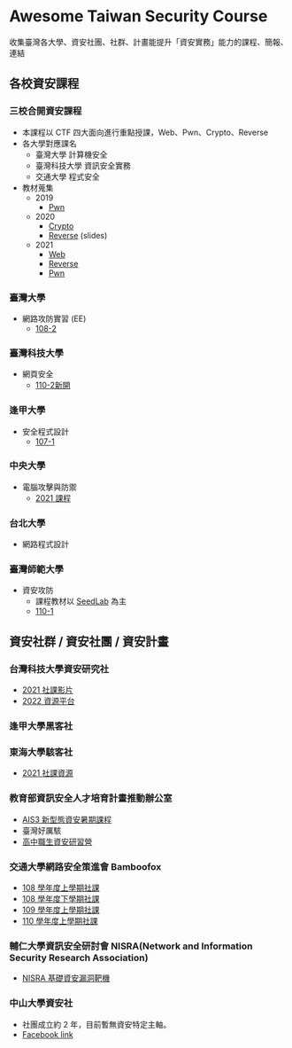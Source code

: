 # Awesome Taiwan Security Course
收集臺灣各大學、資安社團、社群、計畫能提升「資安實務」能力的課程、簡報、連結


## 各校資安課程

### 三校合開資安課程
  - 本課程以 CTF 四大面向進行重點授課，Web、Pwn、Crypto、Reverse
  - 各大學對應課名
    - 臺灣大學 計算機安全
    - 臺灣科技大學 資訊安全實務
    - 交通大學 程式安全
  - 教材蒐集
    - 2019
      - [Pwn](https://github.com/yuawn/NTU-Computer-Security)
    - 2020
      - [Crypto](https://github.com/oalieno/Crypto-Course)
      - [Reverse](https://speakerdeck.com/terrynini) (slides)
    - 2021
      - [Web](https://github.com/splitline/How-to-Hack-Websites)
      - [Reverse](https://github.com/LJP-TW/NYCU-Secure-Programming)
      - [Pwn](https://github.com/u1f383/Software-Security-2021)

### 臺灣大學
- 網路攻防實習 (EE)
  - [108-2](http://nol.ntu.edu.tw/nol/coursesearch/print_table.php?course_id=921%20U2660&class=&dpt_code=9210&ser_no=17389&semester=108-2&lang=CH) 

### 臺灣科技大學
- 網頁安全
  - [110-2新開](https://github.com/fei3363/WebSecurityCourse)

### 逢甲大學
- 安全程式設計
  - [107-1](https://github.com/123ojp/107SecureCodingTA)

### 中央大學
- 電腦攻擊與防禦
  -  [2021 課程](https://staff.csie.ncu.edu.tw/hsufh/COURSES/FALL2021/attackdefense.html)

### 台北大學
- 網路程式設計

### 臺灣師範大學
- 資安攻防
  - 課程教材以 [SeedLab](https://seedsecuritylabs.org/labs.html) 為主 
  - [110-1](https://sites.google.com/gapps.ntnu.edu.tw/neokent/teaching/2021fall-information-security-a-hands-on-approach?authuser=0)

## 資安社群 / 資安社團 / 資安計畫

### 台灣科技大學資安研究社
- [2021 社課影片](https://www.youtube.com/watch?v=6WpsrWXyS6U&list=PLHP-B3mcSY_5r5AJsZyTZLwjX9z8v_b5x&index=11&ab_channel=NTUSTISC%EF%BC%8D%E5%8F%B0%E7%A7%91%E5%A4%A7%E8%B3%87%E8%A8%8A%E5%AE%89%E5%85%A8%E7%A0%94%E7%A9%B6%E7%A4%BE)
- [2022 資源平台](https://ntusthack.feifei.tw/)

### 逢甲大學黑客社

### 東海大學駭客社
- [2021 社課資源](https://github.com/jonafk555/My-Security-Slides/tree/main/2021-THU-Hackers-club-web)

### 教育部資訊安全人才培育計畫推動辦公室
- [AIS3 新型態資安暑期課程](https://ais3.org)
- 臺灣好厲駭
- [高中職生資安研習營](https://www.facebook.com/高中職生資安研習營-455550404836569/)

### 交通大學網路安全策進會 Bamboofox
- [108 學年度上學期社課](https://bamboofox.cs.nctu.edu.tw/courses/7/materials)
- [108 學年度下學期社課](https://bamboofox.cs.nctu.edu.tw/courses/9/materials)
- [109 學年度上學期社課](https://bamboofox.cs.nctu.edu.tw/courses/12/materials)
- [110 學年度上學期社課](https://bamboofox.cs.nctu.edu.tw/courses/13/materials)

### 輔仁大學資訊安全研討會 NISRA(Network and Information Security Research Association)
- [NISRA 基礎資安漏洞靶機](https://github.com/N15RA/nisra-target-drone)

### 中山大學資安社
- 社團成立約 2 年，目前暫無資安特定主軸。
- [Facebook link](https://www.facebook.com/nsysuisc/)


